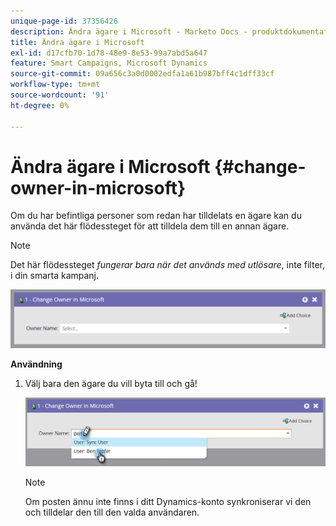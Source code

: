 ```yaml
---
unique-page-id: 37356426
description: Ändra ägare i Microsoft - Marketo Docs - produktdokumentation
title: Ändra ägare i Microsoft
exl-id: d17cfb70-1d78-48e9-8e53-99a7abd5a647
feature: Smart Campaigns, Microsoft Dynamics
source-git-commit: 09a656c3a0d0002edfa1a61b987bff4c1dff33cf
workflow-type: tm+mt
source-wordcount: '91'
ht-degree: 0%

---
```


# Ändra ägare i Microsoft {#change-owner-in-microsoft}

Om du har befintliga personer som redan har tilldelats en ägare kan du använda det här flödessteget för att tilldela dem till en annan ägare.

>[!NOTE]
>
>Det här flödessteget _fungerar bara när det används med utlösare_, inte filter, i din smarta kampanj.

![](assets/change-owner-in-microsoft-1.png)

**Användning**

1. Välj bara den ägare du vill byta till och gå!

   ![](assets/change-owner-in-microsoft-2.png)

   >[!NOTE]
   >
   >Om posten ännu inte finns i ditt Dynamics-konto synkroniserar vi den och tilldelar den till den valda användaren.
